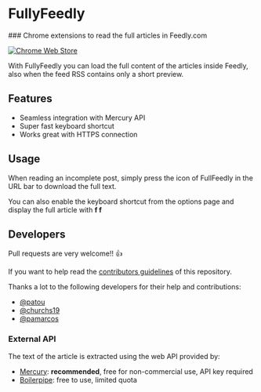 # FullyFeedly

### Chrome extensions to read the full articles in Feedly.com

[![Chrome Web Store](https://developer.chrome.com/webstore/images/ChromeWebStore_BadgeWBorder_v2_206x58.png)](https://chrome.google.com/webstore/detail/fullyfeedly/ikdncbjpcpkheefmnbicggciklkeebmp?hl=en)

With FullyFeedly you can load the full content of the articles inside Feedly, also when the feed RSS contains only a short preview.

## Features

* Seamless integration with Mercury API
* Super fast keyboard shortcut
* Works great with HTTPS connection

## Usage

When reading an incomplete post, simply press the icon of FullFeedly in the URL bar to download the full text.

You can also enable the keyboard shortcut from the options page and display the full article with **f f**


## Developers

Pull requests are very welcome!! :+1:

If you want to help read the [contributors guidelines](https://github.com/Muffo/fullyfeedly/blob/master/CONTRIBUTING.md) of this repository.


Thanks a lot to the following developers for their help and contributions:

* [@patou](https://github.com/patou)
* [@churchs19](https://github.com/churchs19)
* [@pamarcos](https://github.com/pamarcos)


### External API

The text of the article is extracted using the web API provided by:

* [Mercury](https://mercury.postlight.com/): **recommended**, free for non-commercial use, API key required
* [Boilerpipe](http://boilerpipe-web.appspot.com/): free to use, limited quota
